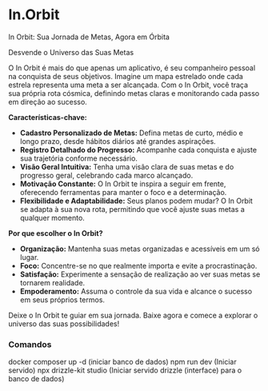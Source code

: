 # In.Orbit
In Orbit: Sua Jornada de Metas, Agora em Órbita

Desvende o Universo das Suas Metas

O In Orbit é mais do que apenas um aplicativo, é seu companheiro pessoal na conquista de seus objetivos. Imagine um mapa estrelado onde cada estrela representa uma meta a ser alcançada. Com o In Orbit, você traça sua própria rota cósmica, definindo metas claras e monitorando cada passo em direção ao sucesso.

**Características-chave:**

* **Cadastro Personalizado de Metas:** Defina metas de curto, médio e longo prazo, desde hábitos diários até grandes aspirações.
* **Registro Detalhado do Progresso:** Acompanhe cada conquista e ajuste sua trajetória conforme necessário.
* **Visão Geral Intuitiva:** Tenha uma visão clara de suas metas e do progresso geral, celebrando cada marco alcançado.
* **Motivação Constante:** O In Orbit te inspira a seguir em frente, oferecendo ferramentas para manter o foco e a determinação.
* **Flexibilidade e Adaptabilidade:** Seus planos podem mudar? O In Orbit se adapta à sua nova rota, permitindo que você ajuste suas metas a qualquer momento.

**Por que escolher o In Orbit?**

* **Organização:** Mantenha suas metas organizadas e acessíveis em um só lugar.
* **Foco:** Concentre-se no que realmente importa e evite a procrastinação.
* **Satisfação:** Experimente a sensação de realização ao ver suas metas se tornarem realidade.
* **Empoderamento:** Assuma o controle da sua vida e alcance o sucesso em seus próprios termos.

Deixe o In Orbit te guiar em sua jornada. Baixe agora e comece a explorar o universo das suas possibilidades!

### Comandos

docker composer up -d (iniciar banco de dados)
npm run dev (Iniciar servido)
npx drizzle-kit studio (Iniciar servido drizzle (interface) para o banco de dados)